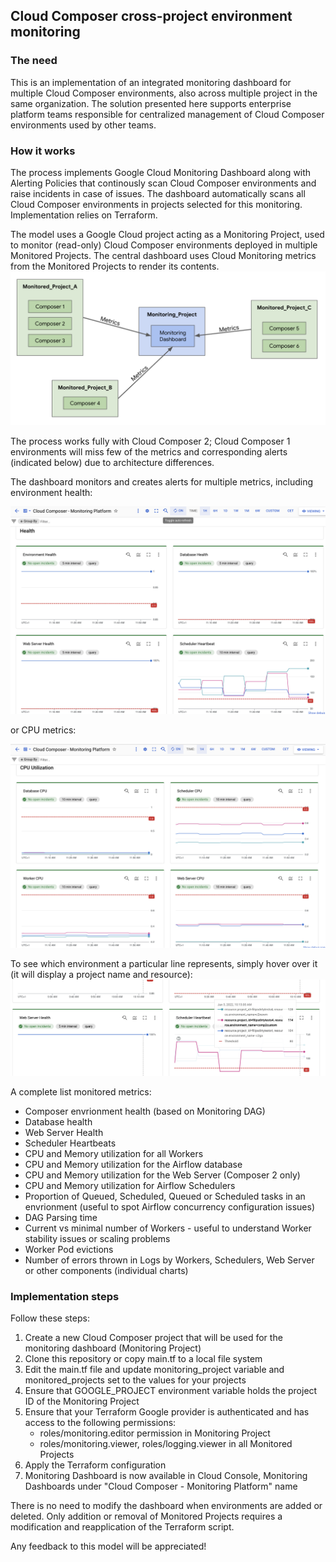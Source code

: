 ## Cloud Composer cross-project environment monitoring

### **The need**
This is an implementation of an integrated monitoring dashboard for multiple Cloud Composer environments, also across multiple project in the same organization. The solution presented here supports enterprise platform teams responsible for centralized  management of Cloud Composer environments used by other teams. 

### **How it works**
The process implements Google Cloud Monitoring Dashboard along with Alerting Policies that continously scan Cloud Composer environments and raise incidents in case of issues. The dashboard automatically scans all Cloud Composer environments in projects selected for this monitoring. Implementation relies on Terraform. 

The model uses a Google Cloud project acting as a Monitoring Project, used to monitor (read-only) Cloud Composer environments deployed in multiple Monitored Projects. The central dashboard uses Cloud Monitoring metrics from the Monitored Projects to render its contents. 
![flow](images/flow.png)

The process works fully with Cloud Composer 2; Cloud Composer 1 environments will miss few of the metrics and corresponding alerts (indicated below) due to architecture differences. 

The dashboard monitors and creates alerts for multiple metrics, including environment health:

![health](images/health.png)

or CPU metrics:

![cpu](images/cpu.png)

To see which environment a particular line represents, simply hover over it (it will display a project name and resource):
![cpu](images/hover.png)


A complete list monitored metrics:
- Composer envrionment health (based on Monitoring DAG)
- Database health
- Web Server Health
- Scheduler Heartbeats
- CPU and Memory utilization for all Workers
- CPU and Memory utilization for the Airflow database
- CPU and Memory utilization for the Web Server (Composer 2 only)
- CPU and Memory utilization for Airflow Schedulers
- Proportion of Queued, Scheduled, Queued or Scheduled tasks in an envrionment (useful to spot Airflow concurrency configuration issues)
- DAG Parsing time
- Current vs minimal number of Workers - useful to understand Worker stability issues or scaling problems
- Worker Pod evictions
- Number of errors thrown in Logs by Workers, Schedulers, Web Server or other components (individual charts)


### **Implementation steps**
Follow these steps:
1. Create a new Cloud Composer project that will be used for the monitoring dashboard (Monitoring Project)
2. Clone this repository or copy main.tf to a local file system
3. Edit the main.tf file and update monitoring_project variable and monitored_projects set to the values for your projects
4. Ensure that GOOGLE_PROJECT environment variable holds the project ID of the Monitoring Project
5. Ensure that your Terraform Google provider is authenticated and has access to the following permissions:
      - roles/monitoring.editor permission in Monitoring Project
      - roles/monitoring.viewer, roles/logging.viewer in all Monitored Projects
7. Apply the Terraform configuration
8. Monitoring Dashboard is now available in Cloud Console, Monitoring Dashboards under "Cloud Composer - Monitoring Platform" name

There is no need to modify the dashboard when environments are added or deleted. Only addition or removal of Monitored Projects requires a modification and reapplication of the Terraform script. 

Any feedback to this model will be appreciated!
